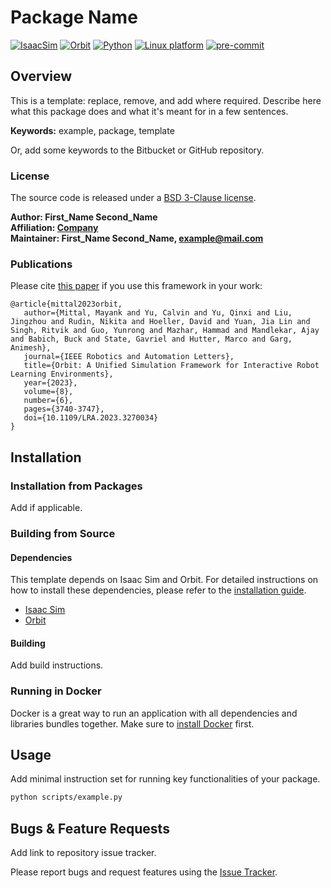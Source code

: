 # Package Name

[![IsaacSim](https://img.shields.io/badge/IsaacSim-2023.1.1-silver.svg)](https://docs.omniverse.nvidia.com/isaacsim/latest/overview.html)
[![Orbit](https://img.shields.io/badge/Orbit-0.2.0-silver)](https://isaac-orbit.github.io/orbit/)
[![Python](https://img.shields.io/badge/python-3.10-blue.svg)](https://docs.python.org/3/whatsnew/3.10.html)
[![Linux platform](https://img.shields.io/badge/platform-linux--64-orange.svg)](https://releases.ubuntu.com/20.04/)
[![pre-commit](https://img.shields.io/badge/pre--commit-enabled-brightgreen?logo=pre-commit&logoColor=white)](https://pre-commit.com/)

## Overview

This is a template: replace, remove, and add where required. Describe here what this package does and what it's meant for in a few sentences.

**Keywords:** example, package, template

Or, add some keywords to the Bitbucket or GitHub repository.

### License

The source code is released under a [BSD 3-Clause license](ros_package_template/LICENSE).

**Author: First_Name Second_Name<br />
Affiliation: [Company](https://www.company.com/)<br />
Maintainer: First_Name Second_Name, example@mail.com**

### Publications

Please cite [this paper](https://arxiv.org/abs/2301.04195) if you use this framework in your work:

```text
@article{mittal2023orbit,
   author={Mittal, Mayank and Yu, Calvin and Yu, Qinxi and Liu, Jingzhou and Rudin, Nikita and Hoeller, David and Yuan, Jia Lin and Singh, Ritvik and Guo, Yunrong and Mazhar, Hammad and Mandlekar, Ajay and Babich, Buck and State, Gavriel and Hutter, Marco and Garg, Animesh},
   journal={IEEE Robotics and Automation Letters},
   title={Orbit: A Unified Simulation Framework for Interactive Robot Learning Environments},
   year={2023},
   volume={8},
   number={6},
   pages={3740-3747},
   doi={10.1109/LRA.2023.3270034}
}
```

## Installation

### Installation from Packages

Add if applicable.

### Building from Source

#### Dependencies

This template depends on Isaac Sim and Orbit. For detailed instructions on how to install these dependencies, please refer to the [installation guide](https://isaac-orbit.github.io/orbit/source/setup/installation.html).

- [Isaac Sim](https://docs.omniverse.nvidia.com/isaacsim/latest/index.html)
- [Orbit](https://isaac-orbit.github.io/orbit/)

#### Building

Add build instructions.

### Running in Docker

Docker is a great way to run an application with all dependencies and libraries bundles together.
Make sure to [install Docker](https://docs.docker.com/get-docker/) first.

## Usage

Add minimal instruction set for running key functionalities of your package.

```bash
python scripts/example.py
```

## Bugs & Feature Requests

Add link to repository issue tracker.

Please report bugs and request features using the [Issue Tracker](add_link_here).
